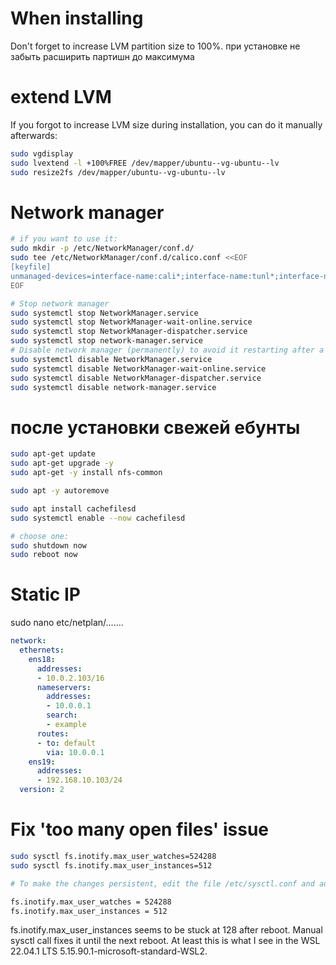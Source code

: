 
# When installing

Don't forget to increase LVM partition size to 100%.
при установке не забыть расширить партишн до максимума

# extend LVM

If you forgot to increase LVM size during installation,
you can do it manually afterwards:

```bash
sudo vgdisplay
sudo lvextend -l +100%FREE /dev/mapper/ubuntu--vg-ubuntu--lv
sudo resize2fs /dev/mapper/ubuntu--vg-ubuntu--lv
```

# Network manager

```bash
# if you want to use it:
sudo mkdir -p /etc/NetworkManager/conf.d/
sudo tee /etc/NetworkManager/conf.d/calico.conf <<EOF
[keyfile]
unmanaged-devices=interface-name:cali*;interface-name:tunl*;interface-name:vxlan.calico;interface-name:vxlan-v6.calico;interface-name:wireguard.cali;interface-name:wg-v6.cali
EOF

# Stop network manager
sudo systemctl stop NetworkManager.service
sudo systemctl stop NetworkManager-wait-online.service
sudo systemctl stop NetworkManager-dispatcher.service
sudo systemctl stop network-manager.service
# Disable network manager (permanently) to avoid it restarting after a reboot
sudo systemctl disable NetworkManager.service
sudo systemctl disable NetworkManager-wait-online.service
sudo systemctl disable NetworkManager-dispatcher.service
sudo systemctl disable network-manager.service
```

# после установки свежей ебунты

```bash
sudo apt-get update
sudo apt-get upgrade -y
sudo apt-get -y install nfs-common

sudo apt -y autoremove

sudo apt install cachefilesd
sudo systemctl enable --now cachefilesd

# choose one:
sudo shutdown now
sudo reboot now
```

# Static IP

sudo nano etc/netplan/.......
```yaml
network:
  ethernets:
    ens18:
      addresses:
      - 10.0.2.103/16
      nameservers:
        addresses:
        - 10.0.0.1
        search:
        - example
      routes:
      - to: default
        via: 10.0.0.1
    ens19:
      addresses:
      - 192.168.10.103/24
  version: 2
```

# Fix 'too many open files' issue

```bash
sudo sysctl fs.inotify.max_user_watches=524288
sudo sysctl fs.inotify.max_user_instances=512

# To make the changes persistent, edit the file /etc/sysctl.conf and add these lines:

fs.inotify.max_user_watches = 524288
fs.inotify.max_user_instances = 512
```

fs.inotify.max_user_instances seems to be stuck at 128 after reboot.
Manual sysctl call fixes it until the next reboot.
At least this is what I see in the WSL 22.04.1 LTS 5.15.90.1-microsoft-standard-WSL2.
